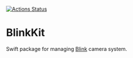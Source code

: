 [![Actions Status](https://github.com/grigorye/BlinkKit/workflows/Swift/badge.svg)](https://github.com/grigorye/BlinkKit/actions)

# BlinkKit

Swift package for managing [Blink](https://blinkforhome.com) camera system.
